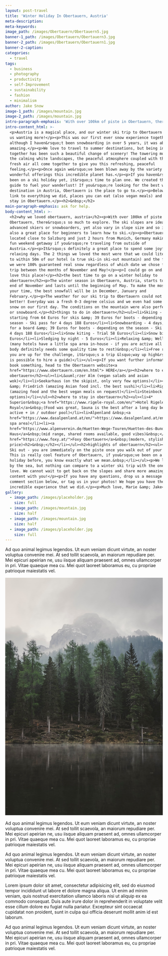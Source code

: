 ```yaml
---
layout: post-travel
title: 'Winter Holiday In Obertauern, Austria'
meta-description:
meta-keywords:
image_path: /images/Obertauern/Obertauern5.jpg
banner-1_path: /images/Obertauern/Obertauern3.jpg
banner-2_path: /images/Obertauern/Obertauern1.jpg
banner-2-caption:
categories:
  - travel
tags:
  - business
  - photography
  - productivity
  - self-Improvement
  - sustainability
  - fashion
  - minimalism
author: Jake Snow
image-1_path: /images/mountain.jpg
image-2_path: /images/mountain.jpg
intro-paragraph-emphasis: 'With over 100km of piste in Obertauern, there’s so much to explore.'
intro-content_html: >-
  <p>Austria is a magical place, and our winter ski trip to Obertauern has left
  us wanting more!</p><p>This was our first ever snow experience together and
  although I haven&rsquo;t been snowboarding in over 5 years, it was absolutely
  amazing.</p><p>We love to travel to summer destinations, but being in the snow
  together has been such a beautiful change of scenery! The towering mountains,
  the calming white landscapes, the peaceful atmosphere coupled with the crisp,
  fresh air all come together to give you this refreshing, peaceful
  feeling.</p><p>Once again we&rsquo;ve been blown away by the variety of
  wonderful offerings this incredible planet has.</p><p>If you haven&rsquo;t
  been on a ski holiday yet, it&rsquo;s time to plan one. We created this travel
  guide to fuel your wanderlust! If you&rsquo;re looking for the best winter ski
  destination in Austria, Obertauern is the place to go to.</p><p>Below we will
  link to everything we did, places you can eat (also vegan meals) and where to
  stay in Obertauern.</p><h2>&nbsp;</h2>
main-paragraph-emphasis: ask for help.
body-content_html: >-
  <h2>why we loved obertauern, austria</h2><p>With over 100km of piste in
  Obertauern, there&rsquo;s so much to explore. The ski slopes are ideal for
  advanced skiers or snowboarders, yet also vary in slope size and so it&rsquo;s
  also a great place for beginners to learn how to ski.</p><p>Obertauern is also
  located close to Salzburg and just 2 hours from Munich, Germany making it a
  fun weekend getaway if you&rsquo;re traveling from outside of
  Austria.</p><p>It&rsquo;s definitely a great place to spend some joyful and
  relaxing days. The 2 things we loved the most were that we could literally ski
  to within 50m of our hotel (a true ski-in ski-out mountain) and the fact that
  we were 100% guaranteed real snow regardless of which date we chose for our
  trip between the months of November and May!</p><p>I could go on and on - we
  love this place!</p><h2>the best time to go on a winter holiday to
  obertauern</h2><p>The winter season in Obertauern, Austria, starts toward the
  end of November and lasts until the beginning of May. To make the most out of
  your time, the best snowfall will be in December, January and
  February.</p><p>The weather for our ski trip to Obertauern could not have been
  better! Everyday was a fresh 0-3 degree celsius and we even had some fresh
  snow on our first day. The conditions on the mountain were also perfect to ski
  or snowboard.</p><h2>things to do in obertauern</h2><ul><li>Skiing - 4 days,
  starting from 64 Euros for skis &amp; 39 Euros for boots - depending on the
  season - Ski pass for 4 days 188 Euros</li><li>Snowboarding - 4 days, 85 Euros
  for a board &amp; 39 Euros for boots - depending on the season - Ski pass for
  4 days 188 Euros</li><li>Snow kiting - Trial 58 Euros</li><li>Snow biking - 79
  Euros</li><li>Sledging by night - 5 Euros</li><li>Relaxing &amp; Wellness
  (many hotels have a little spa area in-house - if you are active all day, your
  body definitely needs some quality time to rest)&nbsp;</li><li>Free riding (if
  you are up for the challenge, it&rsquo;s a trip &lsquo;way up high&rsquo; - it
  is possible to hire a guide)</li></ul><p>If you want further information or
  book something, head to the Obertauern website<a
  href="https://www.obertauern.com/en.html"> HERE</a></p><h2>where to eat in
  obertauern</h2><ul><li>L&uuml;rzer Alm (vegan salads and asian
  wok)</li><li>Seekarhaus (on the skipist, only very few options)</li><li>Fritz
  &amp; Friedrich (amazing Asian food incl. the best sushi)</li><li>Rigele Royal
  (amazing food and the best vegan meals on request)</li><li>Steinbock (vegan
  options)</li></ul><h2>where to stay in obertauern</h2><ul><li>4*
  Superior&nbsp;<a href="https://www.rigele-royal.com/en/">Hotel Rigele
  Royal</a>&nbsp;(Food was great, Sauna is the best after a long day being
  active + in / outdoor pool)</li><li>Alpenland &nbsp;<a
  href="https://www.dasalpenland.at/en/">https://www.dasalpenland.at/en/</a>&nbsp;(great
  spa area)</li><li><a
  href="https://www.alpenverein.de/Huetten-Wege-Touren/Huetten-des-Bundesverbands/DAV-Haus-Obertauern/">DAV
  Haus</a>&nbsp;(mid range, shared rooms available, good vibes)&nbsp;</li><li><a
  href="https://www.foxy.at/">Foxy Obertauern</a>&nbsp;(modern, stylish, good
  price)<h2>&nbsp;</h2></li></ul><h2>highlights of obertauern</h2><ul><li>Ski in
  Ski out - you are immediately on the piste once you walk out of your hotel.
  This is really cool feature of Obertauern, if you&rsquo;ve been on a winter
  holiday before, you know exactly what we mean.&nbsp;</li></ul><p>We love being
  by the sea, but nothing can compare to a winter ski trip with the one you
  love. We cannot wait to get back on the slopes and share more amazing snow
  content with you!</p><p>If you have any questions, drop us a message in the
  comment section below, or tag us in your photos! We hope you have the same
  incredible experience that we did.</p><p>Much love, Marie &amp; Jake</p>
gallery:
  - image_path: /images/placeholder.jpg
    size: full
  - image_path: /images/mountain.jpg
    size: half
  - image_path: /images/mountain.jpg
    size: half
  - image_path: /images/placeholder.jpg
    size: full
---
```


Ad quo animal legimus legendos. Ut eum veniam dicunt virtute, an noster voluptua convenire mei. At sed tollit scaevola, an maiorum repudiare per. Mei epicuri apeirian ne, usu iisque aliquam praesent ad, omnes ullamcorper in pri. Vitae quaeque mea cu. Mei quot laoreet laboramus eu, cu propriae patrioque maiestatis vel.

<img src="/images/mountain.jpg">

Ad quo animal legimus legendos. Ut eum veniam dicunt virtute, an noster voluptua convenire mei. At sed tollit scaevola, an maiorum repudiare per. Mei epicuri apeirian ne, usu iisque aliquam praesent ad, omnes ullamcorper in pri. Vitae quaeque mea cu. Mei quot laoreet laboramus eu, cu propriae patrioque maiestatis vel.

Ad quo animal legimus legendos. Ut eum veniam dicunt virtute, an noster voluptua convenire mei. At sed tollit scaevola, an maiorum repudiare per. Mei epicuri apeirian ne, usu iisque aliquam praesent ad, omnes ullamcorper in pri. Vitae quaeque mea cu. Mei quot laoreet laboramus eu, cu propriae patrioque maiestatis vel.

Lorem ipsum dolor sit amet, consectetur adipisicing elit, sed do eiusmod tempor incididunt ut labore et dolore magna aliqua. Ut enim ad minim veniam, quis nostrud exercitation ullamco laboris nisi ut aliquip ex ea commodo consequat. Duis aute irure dolor in reprehenderit in voluptate velit esse cillum dolore eu fugiat nulla pariatur. Excepteur sint occaecat cupidatat non proident, sunt in culpa qui officia deserunt mollit anim id est laborum.

Ad quo animal legimus legendos. Ut eum veniam dicunt virtute, an noster voluptua convenire mei. At sed tollit scaevola, an maiorum repudiare per. Mei epicuri apeirian ne, usu iisque aliquam praesent ad, omnes ullamcorper in pri. Vitae quaeque mea cu. Mei quot laoreet laboramus eu, cu propriae patrioque maiestatis vel.
